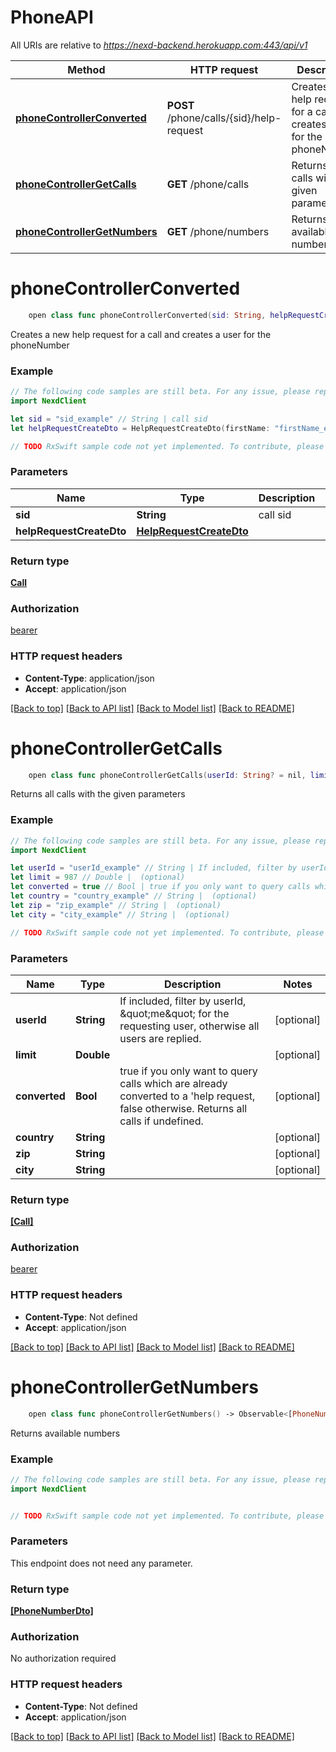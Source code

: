 # PhoneAPI

All URIs are relative to *https://nexd-backend.herokuapp.com:443/api/v1*

Method | HTTP request | Description
------------- | ------------- | -------------
[**phoneControllerConverted**](PhoneAPI.md#phonecontrollerconverted) | **POST** /phone/calls/{sid}/help-request | Creates a new help request for a call and creates a user for the phoneNumber
[**phoneControllerGetCalls**](PhoneAPI.md#phonecontrollergetcalls) | **GET** /phone/calls | Returns all calls with the given parameters
[**phoneControllerGetNumbers**](PhoneAPI.md#phonecontrollergetnumbers) | **GET** /phone/numbers | Returns available numbers


# **phoneControllerConverted**
```swift
    open class func phoneControllerConverted(sid: String, helpRequestCreateDto: HelpRequestCreateDto) -> Observable<Call>
```

Creates a new help request for a call and creates a user for the phoneNumber

### Example 
```swift
// The following code samples are still beta. For any issue, please report via http://github.com/OpenAPITools/openapi-generator/issues/new
import NexdClient

let sid = "sid_example" // String | call sid
let helpRequestCreateDto = HelpRequestCreateDto(firstName: "firstName_example", lastName: "lastName_example", street: "street_example", number: "number_example", zipCode: "zipCode_example", city: "city_example", articles: [CreateHelpRequestArticleDto(articleId: 123, articleName: "articleName_example", language: "language_example", articleCount: 123, unitId: 123)], status: "status_example", additionalRequest: "additionalRequest_example", deliveryComment: "deliveryComment_example", phoneNumber: "phoneNumber_example") // HelpRequestCreateDto | 

// TODO RxSwift sample code not yet implemented. To contribute, please open a ticket via http://github.com/OpenAPITools/openapi-generator/issues/new
```

### Parameters

Name | Type | Description  | Notes
------------- | ------------- | ------------- | -------------
 **sid** | **String** | call sid | 
 **helpRequestCreateDto** | [**HelpRequestCreateDto**](HelpRequestCreateDto.md) |  | 

### Return type

[**Call**](Call.md)

### Authorization

[bearer](../README.md#bearer)

### HTTP request headers

 - **Content-Type**: application/json
 - **Accept**: application/json

[[Back to top]](#) [[Back to API list]](../README.md#documentation-for-api-endpoints) [[Back to Model list]](../README.md#documentation-for-models) [[Back to README]](../README.md)

# **phoneControllerGetCalls**
```swift
    open class func phoneControllerGetCalls(userId: String? = nil, limit: Double? = nil, converted: Bool? = nil, country: String? = nil, zip: String? = nil, city: String? = nil) -> Observable<[Call]>
```

Returns all calls with the given parameters

### Example 
```swift
// The following code samples are still beta. For any issue, please report via http://github.com/OpenAPITools/openapi-generator/issues/new
import NexdClient

let userId = "userId_example" // String | If included, filter by userId, \"me\" for the requesting user, otherwise all users are replied.  (optional)
let limit = 987 // Double |  (optional)
let converted = true // Bool | true if you only want to query calls which are already converted to a        'help request, false otherwise. Returns all calls if undefined. (optional)
let country = "country_example" // String |  (optional)
let zip = "zip_example" // String |  (optional)
let city = "city_example" // String |  (optional)

// TODO RxSwift sample code not yet implemented. To contribute, please open a ticket via http://github.com/OpenAPITools/openapi-generator/issues/new
```

### Parameters

Name | Type | Description  | Notes
------------- | ------------- | ------------- | -------------
 **userId** | **String** | If included, filter by userId, \&quot;me\&quot; for the requesting user, otherwise all users are replied.  | [optional] 
 **limit** | **Double** |  | [optional] 
 **converted** | **Bool** | true if you only want to query calls which are already converted to a        &#39;help request, false otherwise. Returns all calls if undefined. | [optional] 
 **country** | **String** |  | [optional] 
 **zip** | **String** |  | [optional] 
 **city** | **String** |  | [optional] 

### Return type

[**[Call]**](Call.md)

### Authorization

[bearer](../README.md#bearer)

### HTTP request headers

 - **Content-Type**: Not defined
 - **Accept**: application/json

[[Back to top]](#) [[Back to API list]](../README.md#documentation-for-api-endpoints) [[Back to Model list]](../README.md#documentation-for-models) [[Back to README]](../README.md)

# **phoneControllerGetNumbers**
```swift
    open class func phoneControllerGetNumbers() -> Observable<[PhoneNumberDto]>
```

Returns available numbers

### Example 
```swift
// The following code samples are still beta. For any issue, please report via http://github.com/OpenAPITools/openapi-generator/issues/new
import NexdClient


// TODO RxSwift sample code not yet implemented. To contribute, please open a ticket via http://github.com/OpenAPITools/openapi-generator/issues/new
```

### Parameters
This endpoint does not need any parameter.

### Return type

[**[PhoneNumberDto]**](PhoneNumberDto.md)

### Authorization

No authorization required

### HTTP request headers

 - **Content-Type**: Not defined
 - **Accept**: application/json

[[Back to top]](#) [[Back to API list]](../README.md#documentation-for-api-endpoints) [[Back to Model list]](../README.md#documentation-for-models) [[Back to README]](../README.md)

